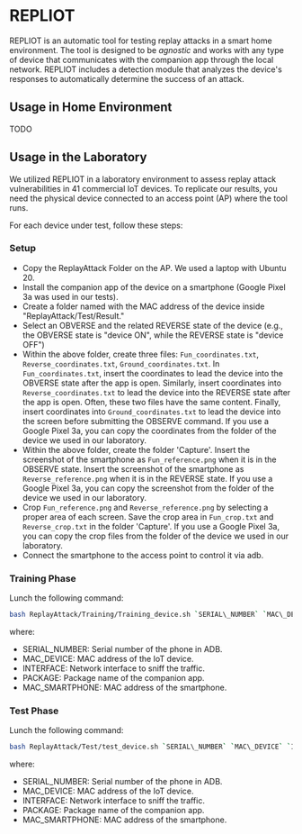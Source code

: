 # REPLIOT

REPLIOT is an automatic tool for testing replay attacks in a smart home environment. The tool is designed to be *agnostic* and works with any type of device that communicates with the companion app through the local network. REPLIOT includes a detection module that analyzes the device's responses to automatically determine the success of an attack.

## Usage in Home Environment
TODO

## Usage in the Laboratory

We utilized REPLIOT in a laboratory environment to assess replay attack vulnerabilities in 41 commercial IoT devices. To replicate our results, you need the physical device connected to an access point (AP) where the tool runs.

For each device under test, follow these steps:

### Setup
- Copy the ReplayAttack Folder on the AP. We used a laptop with Ubuntu 20.
- Install the companion app of the device on a smartphone (Google Pixel 3a was used in our tests).
- Create a folder named with the MAC address of the device inside "ReplayAttack/Test/Result."
- Select an OBVERSE and the related REVERSE state of the device (e.g., the OBVERSE state is "device ON", while the REVERSE state is "device OFF")
- Within the above folder, create three files: `Fun_coordinates.txt`, `Reverse_coordinates.txt`, `Ground_coordinates.txt`. In `Fun_coordinates.txt`, insert the coordinates to lead the device into the OBVERSE state after the app is open. Similarly, insert coordinates into `Reverse_coordinates.txt` to lead the device into the REVERSE state after the app is open. Often, these two files have the same content. Finally, insert coordinates into `Ground_coordinates.txt` to lead the device into the screen before submitting the OBSERVE command. If you use a Google Pixel 3a, you can copy the coordinates from the folder of the device we used in our laboratory.
- Within the above folder, create the folder 'Capture'. Insert the screenshot of the smartphone as `Fun_reference.png` when it is in the OBSERVE state. Insert the screenshot of the smartphone as `Reverse_reference.png` when it is in the REVERSE state. If you use a Google Pixel 3a, you can copy the screenshot from the folder of the device we used in our laboratory.
- Crop `Fun_reference.png` and `Reverse_reference.png` by selecting a proper area of each screen. Save the crop area in `Fun_crop.txt` and `Reverse_crop.txt` in the folder 'Capture'. If you use a Google Pixel 3a, you can copy the crop files from the folder of the device we used in our laboratory.
- Connect the smartphone to the access point to control it via adb.

### Training Phase

Lunch the following command: 
```bash 
bash ReplayAttack/Training/Training_device.sh `SERIAL\_NUMBER` `MAC\_DEVICE` `INTERFACE` `PACKAGE` `MAC\_SMARTPHONE`
```
where:
  - SERIAL_NUMBER: Serial number of the phone in ADB.
  - MAC_DEVICE: MAC address of the IoT device.
  - INTERFACE: Network interface to sniff the traffic.
  - PACKAGE: Package name of the companion app.
  - MAC_SMARTPHONE: MAC address of the smartphone.

### Test Phase

Lunch the following command: 
```bash 
bash ReplayAttack/Test/test_device.sh `SERIAL\_NUMBER` `MAC\_DEVICE` `INTERFACE` `PACKAGE` `MAC\_SMARTPHONE`
```
where:
  - SERIAL_NUMBER: Serial number of the phone in ADB.
  - MAC_DEVICE: MAC address of the IoT device.
  - INTERFACE: Network interface to sniff the traffic.
  - PACKAGE: Package name of the companion app.
  - MAC_SMARTPHONE: MAC address of the smartphone.
